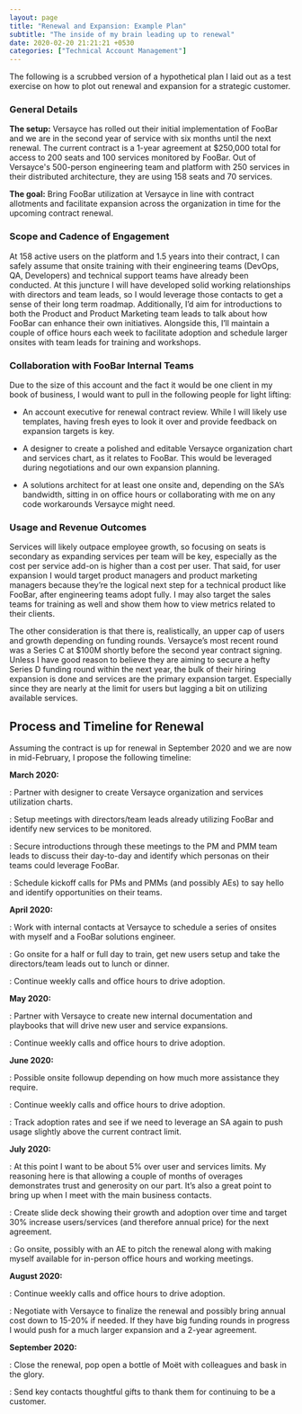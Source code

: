 ```yaml
---
layout: page
title: "Renewal and Expansion: Example Plan"
subtitle: "The inside of my brain leading up to renewal"
date: 2020-02-20 21:21:21 +0530
categories: ["Technical Account Management"]
---
```


The following is a scrubbed version of a hypothetical plan I laid out as a test exercise on how to plot out renewal and expansion for a strategic customer.

### General Details

**The setup:** Versayce has rolled out their initial implementation of FooBar and we are in the second year of service with six months until the next renewal. The current contract is a 1-year agreement at $250,000 total for access to 200 seats and 100 services monitored by FooBar. Out of Versayce's 500-person engineering team and platform with 250 services in their distributed architecture, they are using 158 seats and 70 services.

**The goal:** Bring FooBar utilization at Versayce in line with contract allotments and facilitate expansion across the organization in time for the upcoming contract renewal.

### Scope and Cadence of Engagement

At 158 active users on the platform and 1.5 years into their contract, I can safely assume that onsite training with their engineering teams (DevOps, QA, Developers) and technical support teams have already been conducted. At this juncture I will have developed solid working relationships with directors and team leads, so I would leverage those contacts to get a sense of their long term roadmap. Additionally, I’d aim for introductions to both the Product and Product Marketing team leads to talk about how FooBar can enhance their own initiatives. Alongside this, I’ll maintain a couple of office hours each week to facilitate adoption and schedule larger onsites with team leads for training and workshops.

### Collaboration with FooBar Internal Teams

Due to the size of this account and the fact it would be one client in my book of business, I would want to pull in the following people for light lifting:

* An account executive for renewal contract review. While I will likely use templates, having fresh eyes to look it over and provide feedback on expansion targets is key.

* A designer to create a polished and editable Versayce organization chart and services chart, as it relates to FooBar. This would be leveraged during negotiations and our own expansion planning.

* A solutions architect for at least one onsite and, depending on the SA’s bandwidth, sitting in on office hours or collaborating with me on any code workarounds Versayce might need.

### Usage and Revenue Outcomes

Services will likely outpace employee growth, so focusing on seats is secondary as expanding services per team will be key, especially as the cost per service add-on is higher than a cost per user. That said, for user expansion I would target product managers and product marketing managers because they’re the logical next step for a technical product like FooBar, after engineering teams adopt fully. I may also target the sales teams for training as well and show them how to view metrics related to their clients.

The other consideration is that there is, realistically, an upper cap of users and growth depending on funding rounds. Versayce’s most recent round was a Series C at $100M shortly before the second year contract signing. Unless I have good reason to believe they are aiming to secure a hefty Series D funding round within the next year, the bulk of their hiring expansion is done and services are the primary expansion target. Especially since they are nearly at the limit for users but lagging a bit on utilizing available services.


## Process and Timeline for Renewal

Assuming the contract is up for renewal in September 2020 and we are now in mid-February, I propose the following timeline:

**March 2020:**

: Partner with designer to create Versayce organization and services utilization charts.

: Setup meetings with directors/team leads already utilizing FooBar and identify new services to be monitored.

: Secure introductions through these meetings to the PM and PMM team leads to discuss their day-to-day and identify which personas on their teams could leverage FooBar.

: Schedule kickoff calls for PMs and PMMs (and possibly AEs) to say hello and identify opportunities on their teams.

**April 2020:**

: Work with internal contacts at Versayce to schedule a series of onsites with myself and a FooBar solutions engineer.

: Go onsite for a half or full day to train, get new users setup and take the directors/team leads out to lunch or dinner.

: Continue weekly calls and office hours to drive adoption.

**May 2020:**

: Partner with Versayce to create new internal documentation and playbooks that will drive new user and service expansions.

: Continue weekly calls and office hours to drive adoption.


**June 2020:**

: Possible onsite followup depending on how much more assistance they require.

: Continue weekly calls and office hours to drive adoption.

: Track adoption rates and see if we need to leverage an SA again to push usage slightly above the current contract limit.

**July 2020:**

: At this point I want to be about 5% over user and services limits. My reasoning here is that allowing a couple of months of overages demonstrates trust and generosity on our part. It’s also a great point to bring up when I meet with the main business contacts.

: Create slide deck showing their growth and adoption over time and target 30% increase users/services (and therefore annual price) for the next agreement.

: Go onsite, possibly with an AE to pitch the renewal along with making myself available for in-person office hours and working meetings.

**August 2020:**

: Continue weekly calls and office hours to drive adoption.

: Negotiate with Versayce to finalize the renewal and possibly bring annual cost down to 15-20% if needed. If they have big funding rounds in progress I would push for a much larger expansion and a 2-year agreement.

**September 2020:**

: Close the renewal, pop open a bottle of Moët with colleagues and bask in the glory.

: Send key contacts thoughtful gifts to thank them for continuing to be a customer.
